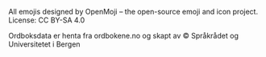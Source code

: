 All emojis designed by OpenMoji – the open-source emoji and icon project. License: CC BY-SA 4.0


Ordboksdata er henta fra ordbokene.no og skapt av © Språkrådet og Universitetet i Bergen
